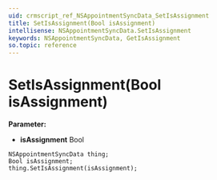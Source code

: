```yaml
---
uid: crmscript_ref_NSAppointmentSyncData_SetIsAssignment
title: SetIsAssignment(Bool isAssignment)
intellisense: NSAppointmentSyncData.SetIsAssignment
keywords: NSAppointmentSyncData, GetIsAssignment
so.topic: reference
---
```


# SetIsAssignment(Bool isAssignment)

**Parameter:** 
* **isAssignment** Bool

```crmscript
NSAppointmentSyncData thing;
Bool isAssignment;
thing.SetIsAssignment(isAssignment);
```

